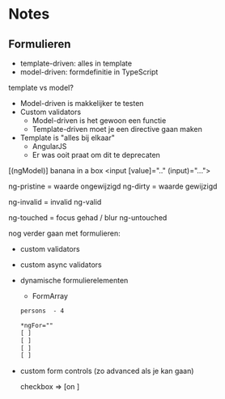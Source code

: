 # Notes

## Formulieren

- template-driven: alles in template
- model-driven: formdefinitie in TypeScript

template vs model?

- Model-driven is makkelijker te testen
- Custom validators
  - Model-driven is het gewoon een functie
  - Template-driven moet je een directive gaan maken
- Template is "alles bij elkaar"
  - AngularJS
  - Er was ooit praat om dit te deprecaten


[(ngModel)]
banana in a box
<input [value]=".." (input)="...">

ng-pristine = waarde ongewijzigd
ng-dirty = waarde gewijzigd

ng-invalid = invalid
ng-valid

ng-touched = focus gehad / blur
ng-untouched



nog verder gaan met formulieren:
- custom validators
- custom async validators
- dynamische formulierelementen
  - FormArray

  ```html
  persons  - 4

  *ngFor=""
  [ ]
  [ ]
  [ ]
  [ ]
  ```

- custom form controls (zo advanced als je kan gaan)

  checkbox  =>  [on     ]
